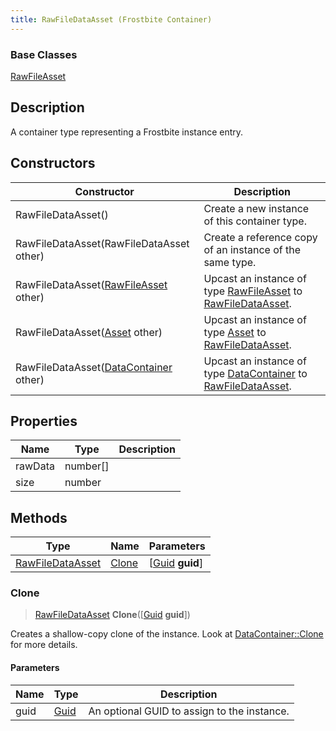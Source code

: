 ```yaml
---
title: RawFileDataAsset (Frostbite Container)
---
```

### Base Classes

[RawFileAsset](RawFileAsset)

## Description

A container type representing a Frostbite instance entry.

## Constructors

| Constructor                                                                 | Description                                                                                                             |
| --------------------------------------------------------------------------- | ----------------------------------------------------------------------------------------------------------------------- |
| RawFileDataAsset()                                                          | Create a new instance of this container type.                                                                           |
| RawFileDataAsset(RawFileDataAsset other)                                    | Create a reference copy of an instance of the same type.                                                                |
| RawFileDataAsset([RawFileAsset](RawFileAsset) other)                        | Upcast an instance of type [RawFileAsset](RawFileAsset) to [RawFileDataAsset](RawFileDataAsset).                        |
| RawFileDataAsset([Asset](Asset) other)                                      | Upcast an instance of type [Asset](Asset) to [RawFileDataAsset](RawFileDataAsset).                                      |
| RawFileDataAsset([DataContainer](/vext/ref/cls/shr/datacontainer) other) | Upcast an instance of type [DataContainer](/vext/ref/cls/shr/datacontainer) to [RawFileDataAsset](RawFileDataAsset). |

## Properties

| Name    | Type       | Description |
| ------- | ---------- | ----------- |
| rawData | number\[\] |             |
| size    | number     |             |

## Methods

| Type                                 | Name            | Parameters                                     |
| ------------------------------------ | --------------- | ---------------------------------------------- |
| [RawFileDataAsset](RawFileDataAsset) | [Clone](#clone) | \[[Guid](/vext/ref/cls/shr/guid) **guid**\] |

### Clone

> [RawFileDataAsset](RawFileDataAsset) **Clone**(\[[Guid](/vext/ref/cls/shr/guid) **guid**\])

Creates a shallow-copy clone of the instance. Look at [DataContainer::Clone](/vext/ref/cls/shr/datacontainer#clone) for more details.

#### Parameters

| Name | Type         | Description                                 |
| ---- | ------------ | ------------------------------------------- |
| guid | [Guid](Guid) | An optional GUID to assign to the instance. |
